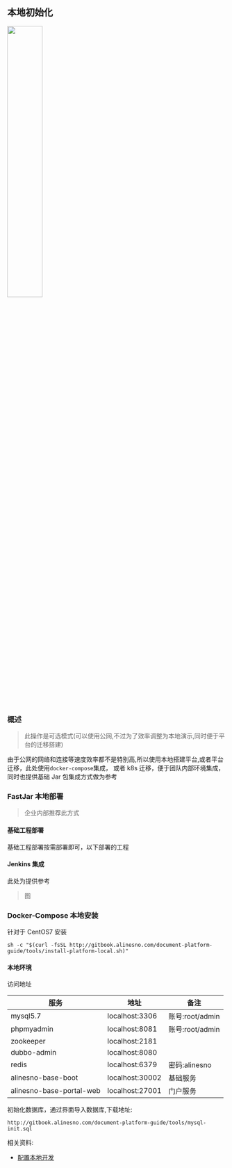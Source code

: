 ## 本地初始化

<p class="show-images"><img src="/images/undraw_online_friends_x73e.svg" width="40%" /></p>

### 概述

> 此操作是可选模式(可以使用公网,不过为了效率调整为本地演示,同时便于平台的迁移搭建)

由于公网的网络和连接等速度效率都不是特别高,所以使用本地搭建平台,或者平台迁移，此处使用`docker-compose`集成，
或者 k8s 迁移，便于团队内部环境集成，同时也提供基础 Jar 包集成方式做为参考

### FastJar 本地部署

> 企业内部推荐此方式

#### 基础工程部署

基础工程部署按需部署即可，以下部署的工程

#### Jenkins 集成

此处为提供参考

> 图

### Docker-Compose 本地安装

针对于 CentOS7 安装

```shell
sh -c "$(curl -fsSL http://gitbook.alinesno.com/document-platform-guide/tools/install-platform-local.sh)"
```

#### 本地环境

访问地址

| 服务                     | 地址            | 备注            |
| ------------------------ | --------------- | --------------- |
| mysql5.7                 | localhost:3306  | 账号:root/admin |
| phpmyadmin               | localhost:8081  | 账号:root/admin |
| zookeeper                | localhost:2181  |                 |
| dubbo-admin              | localhost:8080  |                 |
| redis                    | localhost:6379  | 密码:alinesno   |
| alinesno-base-boot       | localhost:30002 | 基础服务        |
| alinesno-base-portal-web | localhost:27001 | 门户服务        |

初始化数据库，通过界面导入数据库,下载地址:

```
http://gitbook.alinesno.com/document-platform-guide/tools/mysql-init.sql
```

相关资料:

- [配置本地开发](http://gitbook.lbxinhu.com/document-platform-service-technique/06_%E5%BC%80%E5%8F%91%E6%95%99%E7%A8%8B/01_%E6%9C%AC%E5%9C%B0%E8%B0%83%E8%AF%95.html)
